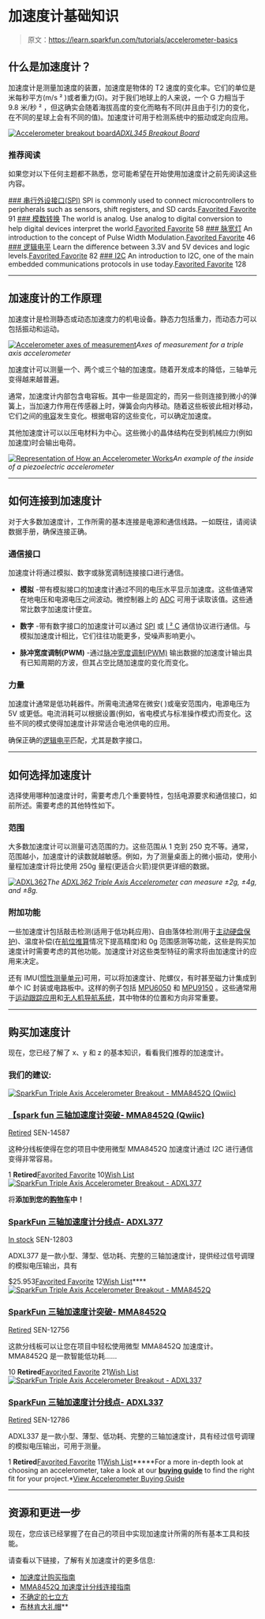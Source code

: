 # 加速度计基础知识

> 原文：<https://learn.sparkfun.com/tutorials/accelerometer-basics>

## 什么是加速度计？

加速度计是测量加速度的装置，加速度是物体的 T2 速度的变化率。它们的单位是米每秒平方(m/s ² )或者重力(G)。对于我们地球上的人来说，一个 G 力相当于 9.8 米/秒 ² ，但这确实会随着海拔高度的变化而略有不同(并且由于引力的变化，在不同的星球上会有不同的值)。加速度计可用于检测系统中的振动或定向应用。

[![Accelerometer breakout board](img/af6fe606eae625b9c3261bb8c38ea16d.png)](https://cdn.sparkfun.com/assets/learn_tutorials/6/3/accel.jpg)*[ADXL345 Breakout Board](https://www.sparkfun.com/products/9836)*

### 推荐阅读

如果您对以下任何主题都不熟悉，您可能希望在开始使用加速度计之前先阅读这些内容。

[](https://learn.sparkfun.com/tutorials/serial-peripheral-interface-spi) [### 串行外设接口(SPI)](https://learn.sparkfun.com/tutorials/serial-peripheral-interface-spi) SPI is commonly used to connect microcontrollers to peripherals such as sensors, shift registers, and SD cards.[Favorited Favorite](# "Add to favorites") 91[](https://learn.sparkfun.com/tutorials/analog-to-digital-conversion) [### 模数转换](https://learn.sparkfun.com/tutorials/analog-to-digital-conversion) The world is analog. Use analog to digital conversion to help digital devices interpret the world.[Favorited Favorite](# "Add to favorites") 58[](https://learn.sparkfun.com/tutorials/pulse-width-modulation) [### 脉宽灯](https://learn.sparkfun.com/tutorials/pulse-width-modulation) An introduction to the concept of Pulse Width Modulation.[Favorited Favorite](# "Add to favorites") 46[](https://learn.sparkfun.com/tutorials/logic-levels) [### 逻辑电平](https://learn.sparkfun.com/tutorials/logic-levels) Learn the difference between 3.3V and 5V devices and logic levels.[Favorited Favorite](# "Add to favorites") 82[](https://learn.sparkfun.com/tutorials/i2c) [### I2C](https://learn.sparkfun.com/tutorials/i2c) An introduction to I2C, one of the main embedded communications protocols in use today.[Favorited Favorite](# "Add to favorites") 128

* * *

## 加速度计的工作原理

加速度计是检测静态或动态加速度力的机电设备。静态力包括重力，而动态力可以包括振动和运动。

[![Accelerometer axes of measurement](img/2c4deeca2abeb89dd7470aaddd48058f.png)](https://cdn.sparkfun.com/assets/6/7/e/5/a/516c6b6ece395f0f49000000.jpeg)*Axes of measurement for a triple axis accelerometer*

加速度计可以测量一个、两个或三个轴的加速度。随着开发成本的降低，三轴单元变得越来越普遍。

通常，加速度计内部包含电容板。其中一些是固定的，而另一些则连接到微小的弹簧上，当加速力作用在传感器上时，弹簧会向内移动。随着这些板彼此相对移动，它们之间的[电容](https://learn.sparkfun.com/tutorials/capacitors)发生变化。根据电容的这些变化，可以确定加速度。

其他加速度计可以以压电材料为中心。这些微小的晶体结构在受到机械应力(例如加速度)时会输出电荷。

[![Representation of How an Accelerometer Works](img/940b49ba2338c1a8a4fe7b33b40f6db4.png)](https://cdn.sparkfun.com/assets/a/9/1/1/7/516daf84ce395f411e000001.gif)*An example of the inside of a piezoelectric accelerometer*

* * *

## 如何连接到加速度计

对于大多数加速度计，工作所需的基本连接是电源和通信线路。一如既往，请阅读数据手册，确保连接正确。

### 通信接口

加速度计将通过模拟、数字或脉宽调制连接接口进行通信。

*   **模拟** -带有模拟接口的加速度计通过不同的电压水平显示加速度。这些值通常在地电压和电源电压之间波动。微控制器上的 [ADC](https://learn.sparkfun.com/tutorials/analog-to-digital-conversion) 可用于读取该值。这些通常比数字加速度计便宜。

*   **数字** -带有数字接口的加速度计可以通过 [SPI](https://learn.sparkfun.com/tutorials/serial-peripheral-interface-spi) 或 [I ² C](https://learn.sparkfun.com/tutorials/i2c) 通信协议进行通信。与模拟加速度计相比，它们往往功能更多，受噪声影响更小。

*   **脉冲宽度调制(PWM)** -通过[脉冲宽度调制(PWM)](https://learn.sparkfun.com/tutorials/pulse-width-modulation) 输出数据的加速度计输出具有已知周期的方波，但其占空比随加速度的变化而变化。

### 力量

加速度计通常是低功耗器件。所需电流通常在微安( )或毫安范围内，电源电压为 5V 或更低。电流消耗可以根据设置(例如，省电模式与标准操作模式)而变化。这些不同的模式使得加速度计非常适合电池供电的应用。

确保正确的[逻辑电平](https://sparkle.sparkfun.com/sparkle/learn_tutorials/62#tab-attributes)匹配，尤其是数字接口。

* * *

## 如何选择加速度计

选择使用哪种加速度计时，需要考虑几个重要特性，包括电源要求和通信接口，如前所述。需要考虑的其他特性如下。

### 范围

大多数加速度计可以测量可选范围的力。这些范围从 1 克到 250 克不等。通常，范围越小，加速度计的读数就越敏感。例如，为了测量桌面上的微小振动，使用小量程加速度计将比使用 250g 量程(更适合火箭)提供更详细的数据。

[![ADXL362](img/6a0a7c5486c8962abf8146d47acfdc2d.png)](https://cdn.sparkfun.com/assets/8/f/f/e/b/51703cbfce395f3e3b000000.jpg)*The [ADXL362 Triple Axis Accelerometer](https://www.sparkfun.com/products/11446) can measure ±2g, ±4g, and ±8g.*

### 附加功能

一些加速度计包括敲击检测(适用于低功耗应用)、自由落体检测(用于[主动硬盘保护](http://en.wikipedia.org/wiki/Active_hard-drive_protection))、温度补偿(在[航位推算](http://en.wikipedia.org/wiki/Dead_reckoning)情况下提高精度)和 0g 范围感测等功能，这些是购买加速度计时需要考虑的其他功能。加速度计对这些类型特征的需求将由加速度计的应用来决定。

还有 IMU([惯性测量单元](http://en.wikipedia.org/wiki/Inertial_measurement_unit))可用，可以将加速度计、陀螺仪，有时甚至磁力计集成到单个 IC 封装或电路板中。这样的例子包括 [MPU6050](https://www.sparkfun.com/products/11028) 和 [MPU9150](https://www.sparkfun.com/products/11486) 。这些通常用于[运动跟踪应用](https://dev.qu.tu-berlin.de/projects/sf-razor-9dof-ahrs/wiki/Tutorial)和[无人机导航系统](https://www.sparkfun.com/news/947)，其中物体的位置和方向非常重要。

* * *

## 购买加速度计

现在，您已经了解了 x、y 和 z 的基本知识，看看我们推荐的加速度计。

### 我们的建议:

[![SparkFun Triple Axis Accelerometer Breakout - MMA8452Q (Qwiic)](img/1c69fccac858516f5ac17a04e7e1cdbf.png)](https://www.sparkfun.com/products/retired/14587) 

### [【spark fun 三轴加速度计突破- MMA8452Q (Qwiic)](https://www.sparkfun.com/products/retired/14587)

[Retired](https://learn.sparkfun.com/static/bubbles/ "Retired") SEN-14587

这种分线板使得在您的项目中使用微型 MMA8452Q 加速度计通过 I2C 进行通信变得非常容易。

1 **Retired**[Favorited Favorite](# "Add to favorites") 10[Wish List](# "Add to wish list")[![SparkFun Triple Axis Accelerometer Breakout - ADXL377](img/e2ebeecb79e662edecac36844f6487c0.png)](https://www.sparkfun.com/products/12803) 

将**添加到您的[购物车](https://www.sparkfun.com/cart)中！**

### [SparkFun 三轴加速度计分线点- ADXL377](https://www.sparkfun.com/products/12803)

[In stock](https://learn.sparkfun.com/static/bubbles/ "in stock") SEN-12803

ADXL377 是一款小型、薄型、低功耗、完整的三轴加速度计，提供经过信号调理的模拟电压输出，具有

$25.953[Favorited Favorite](# "Add to favorites") 12[Wish List](# "Add to wish list")****[![SparkFun Triple Axis Accelerometer Breakout - MMA8452Q](img/1faf00e66f4d1d8bb5f60468bca8a1b2.png)](https://www.sparkfun.com/products/retired/12756) 

### [SparkFun 三轴加速度计突破- MMA8452Q](https://www.sparkfun.com/products/retired/12756)

[Retired](https://learn.sparkfun.com/static/bubbles/ "Retired") SEN-12756

这款分线板可以让您在项目中轻松使用微型 MMA8452Q 加速度计。MMA8452Q 是一款智能低功耗……

10 **Retired**[Favorited Favorite](# "Add to favorites") 21[Wish List](# "Add to wish list")[![SparkFun Triple Axis Accelerometer Breakout - ADXL337](img/f2af237dc3fa8ea63f52682bb67cffa2.png)](https://www.sparkfun.com/products/retired/12786) 

### [SparkFun 三轴加速度计分线点- ADXL337](https://www.sparkfun.com/products/retired/12786)

[Retired](https://learn.sparkfun.com/static/bubbles/ "Retired") SEN-12786

ADXL337 是一款小型、薄型、低功耗、完整的三轴加速度计，具有经过信号调理的模拟电压输出，可用于测量。

1 **Retired**[Favorited Favorite](# "Add to favorites") 11[Wish List](# "Add to wish list")*****For a more in-depth look at choosing an accelerometer, take a look at our [**buying guide**](https://www.sparkfun.com/pages/accel_gyro_guide) to find the right fit for your project.*[View Accelerometer Buying Guide](https://www.sparkfun.com/pages/accel_gyro_guide)

* * *

## 资源和更进一步

现在，您应该已经掌握了在自己的项目中实现加速度计所需的所有基本工具和技能。

请查看以下链接，了解有关加速度计的更多信息:

*   [加速度计购买指南](https://www.sparkfun.com/pages/accel_gyro_guide)
*   [MMA8452Q 加速度计分线连接指南](https://learn.sparkfun.com/tutorials/mma8452q-accelerometer-breakout-hookup-guide)
*   [不确定的七立方](https://learn.sparkfun.com/tutorials/the-uncertain-7-cube)
*   [布林肯大礼帽](https://learn.sparkfun.com/tutorials/das-blinken-top-hat)**